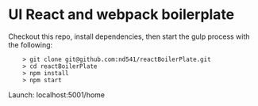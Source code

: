 # UI React and webpack boilerplate


Checkout this repo, install dependencies, then start the gulp process with the following:

```
	> git clone git@github.com:nd541/reactBoilerPlate.git
	> cd reactBoilerPlate
	> npm install
	> npm start
```

Launch: localhost:5001/home
